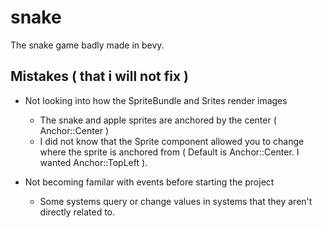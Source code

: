 # snake

The snake game badly made in bevy.


## Mistakes ( that i will not fix )

- Not looking into how the SpriteBundle and Srites render images
  - The snake and apple sprites are anchored by the center ( Anchor::Center )
  - I did not know that the Sprite component allowed you to change where the sprite is anchored from ( Default is Anchor::Center. I wanted Anchor::TopLeft ).

- Not becoming familar with events before starting the project
  - Some systems query or change values in systems that they aren't directly related to.
